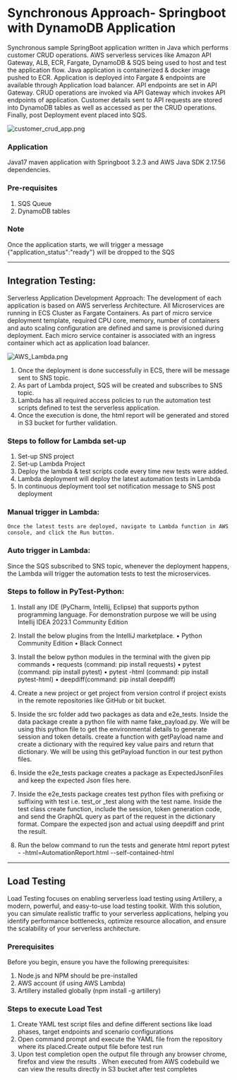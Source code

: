 # Synchronous Approach- Springboot with DynamoDB Application
Synchronous sample SpringBoot application written in Java which performs customer CRUD operations. AWS serverless services like Amazon API Gateway, ALB, ECR, Fargate, DynamoDB & SQS being used to host and test the application flow.
Java application is containerized & docker image pushed to ECR. Application is deployed into Fargate & endpoints are available through Application load balancer. API endpoints are set in API Gateway. CRUD operations are invoked via API Gateway which invokes API endpoints of application. Customer details sent to API requests are stored into DynamoDB tables as well as accessed as per the CRUD operations. Finally, post Deployment event placed into SQS.

![customer_crud_app.png](doc/customer_crud_app.png)

### Application
Java17 maven application with Springboot 3.2.3 and AWS Java SDK 2.17.56 dependencies.

### Pre-requisites
1) SQS Queue
2) DynamoDB tables

### Note
Once the application starts, we will trigger a message {"application_status":"ready"} will be dropped to the SQS

_________________________________________________________________________________________________________
## Integration Testing:

Serverless Application Development Approach:
The development of each application is based on AWS serverless Architecture. All Microservices are running in ECS Cluster as Fargate Containers. As part of micro service deployment template, required CPU core, memory, number of containers and auto scaling configuration are defined and same is provisioned during deployment. Each micro service container is associated with an ingress container which act as application load balancer.

![AWS_Lambda.png](doc%2FAWS_Lambda.png)

1. Once the deployment is done successfully in ECS, there will be message sent to SNS topic. 
2. As part of Lambda project, SQS will be created and subscribes to SNS topic. 
3. Lambda has all required access policies to run the automation test scripts defined to test the serverless application. 
4. Once the execution is done, the html report will be generated and stored in S3 bucket for further validation. 

### Steps to follow for Lambda set-up
1.	Set-up SNS project
2.	Set-up Lambda Project
3.	Deploy the lambda & test scripts code every time new tests were added.
4.	Lambda deployment will deploy the latest automation tests in Lambda
5.	In continuous deployment tool set notification message to SNS post deployment

### Manual trigger in Lambda: 
    Once the latest tests are deployed, navigate to Lambda function in AWS console, and click the Run button.
### Auto trigger in Lambda: 
Since the SQS subscribed to SNS topic, whenever the deployment happens, the Lambda will trigger the automation tests to test the microservices. 

### Steps to follow in PyTest-Python:
1. Install any IDE (PyCharm, Intellij, Eclipse) that supports python programming language. For demonstration purpose we will be using Intellij IDEA 2023.1 Community Edition

2. Install the below plugins from the IntelliJ marketplace.
    •	Python Community Edition 
    •	Black Connect

3. Install the below python modules in the terminal with the given pip commands
    •	requests (command: pip install requests)
    •	pytest (command: pip install pytest)
    •	pytest -html (command: pip install pytest-html)
    •	deepdiff(command: pip install deepdiff)

4. Create a new project or get project from version control if project exists in the remote repositories like GitHub or bit bucket.

5. Inside the src folder add two packages as data and e2e_tests. Inside the data package create a python file with name fake_payload.py. We will be using this python file to get the environmental details to generate session and token details. create a function with getPayload name and create a dictionary with the required key value pairs and return that dictionary. We will be using this getPayload function in our test python files.

6. Inside the e2e_tests package creates a package as ExpectedJsonFiles and keep the expected Json files here.

7. Inside the e2e_tests package creates test python files with prefixing or suffixing with test i.e. test_or _test along with the test name. Inside the test class create function, include the session, token generation code, and send the GraphQL query as part of the request in the dictionary format. Compare the expected json and actual using deepdiff and print the result.
   
8. Run the below command to run the tests and generate html report
    pytest - -html=AutomationReport.html  --self-contained-html      

_________________________________________________________________________________________________________

## Load Testing

Load Testing focuses on enabling serverless load testing using Artillery, a modern, powerful, and easy-to-use load testing toolkit. With this solution, you can simulate realistic traffic to your serverless applications, helping you identify performance bottlenecks, optimize resource allocation, and ensure the scalability of your serverless architecture.

### Prerequisites
Before you begin, ensure you have the following prerequisites:

1. Node.js and NPM should be pre-installed
2. AWS account (if using AWS Lambda)
3. Artillery installed globally (npm install -g artillery)

### Steps to execute Load Test
1. Create YAML test script files and define different sections like load phases, target endpoints and scenario configurations
2. Open command prompt and execute the YAML file from the repository where its placed.Create output file before test run
3. Upon test completion open the output file through any browser chrome, firefox and view the results . When executed from AWS codebuild we can view the results directly in S3 bucket after test completes 
